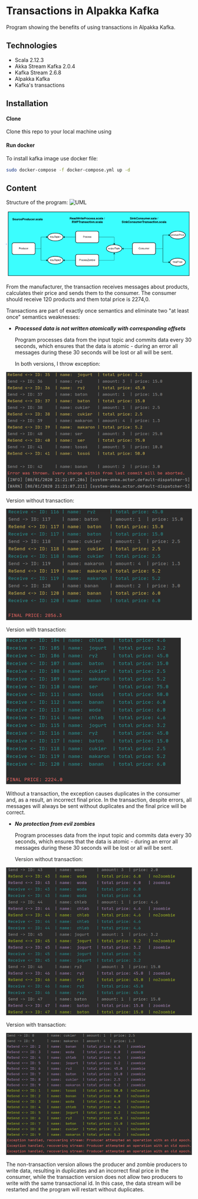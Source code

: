 # Transactions in Alpakka Kafka
Program showing the benefits of using transactions in Alpakka Kafka.

## Technologies 
* Scala 2.12.3
* Akka Stream Kafka 2.0.4
* Kafka Stream 2.6.8
* Alpakka Kafka 
* Kafka's transactions 

## Installation
    
#### Clone    
Clone this repo to your local machine using 

#### Run docker
To install kafka image use docker file: 
    
```bash
sudo docker-compose -f docker-compose.yml up -d
```

## Content
Structure of the program:
![UML](./diagrams/dtos/dtos.svg)

![Alt text](./screenshots/1.png)


From the manufacturer, the transaction receives
messages about products, calculates their price and sends them to the consumer. The consumer should receive 120 products and them total price  is 2274,0.

Transactions are part of exactly once semantics and eliminate two "at least once" semantics weaknesses:
 * **_Processed data is not written atomically with corresponding offsets_**
 
   Program processes data from the input topic and commits data every 30 seconds, which ensures that the data is atomic - during an error all messages during these 30 seconds will be lost or all will be sent.
   
   In both versions, I throw exception: 
   
![Alt text](./screenshots/2.png)

   Version without transaction: 
   
![Alt text](./screenshots/4.png)

   Version with transaction:
   
![Alt text](./screenshots/3.png)


Without a transaction, the exception causes duplicates in the consumer and, as a result, an incorrect final price. 
In the transaction, despite errors, all messages will always be sent without duplicates and the final price will be correct.
 * **_No protection from evil zombies_**

      Program processes data from the input topic and commits data every 30 seconds, which ensures that the data is atomic - during an error all messages during these 30 seconds will be lost or all will be sent.
  
      Version without transaction: 
      
![Alt text](./screenshots/5.png)

   Version with transaction:
      
![Alt text](./screenshots/6.png)

The non-transaction version allows the producer and zombie producers to write data, resulting in duplicates and an incorrect final price in the consumer, while the transaction version does not allow two producers to write with the same transactional id. In this case, the data stream will be restarted and the program will restart without duplicates.
